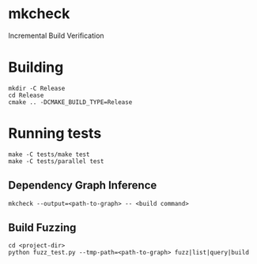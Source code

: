 # mkcheck

Incremental Build Verification


# Building

```
mkdir -C Release
cd Release
cmake .. -DCMAKE_BUILD_TYPE=Release
```

# Running tests

```
make -C tests/make test
make -C tests/parallel test
```


## Dependency Graph Inference

```
mkcheck --output=<path-to-graph> -- <build command>
```

## Build Fuzzing

```
cd <project-dir>
python fuzz_test.py --tmp-path=<path-to-graph> fuzz|list|query|build
```

